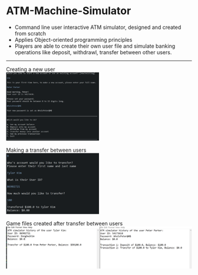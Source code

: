 # ATM-Machine-Simulator
<ul>
  <li>Command line user interactive ATM simulator, designed and created from scratch
  </li>
   <li>Applies Object-oriented programming principles
  </li>
   <li>Players are able to create their own user file and simulate banking operations like deposit, withdrawl, transfer between other users.
  </li>
</ul>

<hr>
Creating a new user<br>
<img width=50% src="https://github.com/TylerDonghwi/ATM-Machine-Simulator/blob/main/new%20user.png" alt=New User>

Making a transfer between users<br>
<img width=50% src="https://github.com/TylerDonghwi/ATM-Machine-Simulator/blob/main/Transfer1.png" alt=Transferring in the command line>

Game files created after transfer between users<br>
<img width=100% src="https://github.com/TylerDonghwi/ATM-Machine-Simulator/blob/main/Transfer2.png" alt=Files of players after transfer between users>
